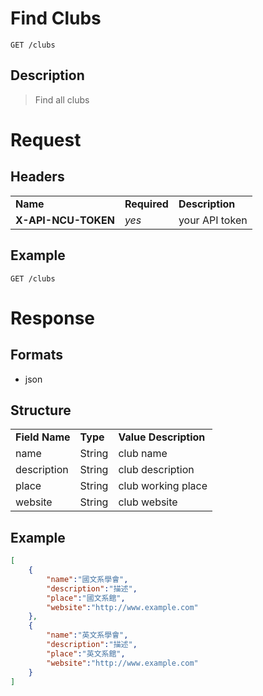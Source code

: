 # Find Clubs

```
GET /clubs
```

## Description
> Find all clubs

# Request

## Headers
<table>
  <tr>
    <td><b>Name</b></td>
    <td><b>Required</b></td>
    <td><b>Description</b></td>
  </tr>
  <tr>
    <td><b>X-API-NCU-TOKEN</b></td>
    <td><i>yes</i></td>
    <td>your API token</td>
  </tr>
</table>

## Example

```
GET /clubs
```

# Response

## Formats
- json

## Structure
<table>
	<tr>
		<td><b>Field Name</b></td>
		<td><b>Type</b></td>
		<td><b>Value Description</b></td>
	</tr>
	<tr>
		<td>name</td>
		<td>String</td>
		<td>club name</td>
	</tr>
	<tr>
		<td>description</td>
		<td>String</td>
		<td>club description</td>
	</tr>
	<tr>
		<td>place</td>
		<td>String</td>
		<td>club working place</td>
	</tr>
	<tr>
		<td>website</td>
		<td>String</td>
		<td>club website</td>
	</tr>
</table>

## Example
```json
[
	{
		"name":"國文系學會",
		"description":"描述",
		"place":"國文系館",
		"website":"http://www.example.com"
	},
	{
		"name":"英文系學會",
		"description":"描述",
		"place":"英文系館",
		"website":"http://www.example.com"
	}
]
```
